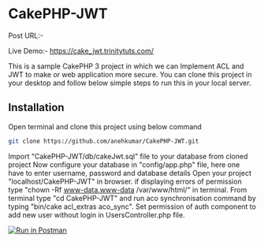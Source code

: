 # CakePHP-JWT
Post URL:- 

Live Demo:- https://cake_jwt.trinitytuts.com/

This is a sample CakePHP 3 project in which we can Implement ACL and JWT to make or web application more secure. You can clone this project in your desktop and follow below simple steps to run this in your local server.

## Installation

Open terminal and clone this project using below command

```sh
git clone https://github.com/anehkumar/CakePHP-JWT.git
```
Import "CakePHP-JWT/db/cakeJwt.sql" file to your database from cloned project
Now configure your database in "config/app.php" file, here one have to enter username, password and database details
Open your project "localhost/CakePHP-JWT" in browser. if displaying errors of permission type "chown -Rf www-data.www-data /var/www/html/" in terminal.
From terminal type "cd CakePHP-JWT" and run aco synchronisation command by typing "bin/cake acl_extras aco_sync".
Set permission of auth component to add new user without login in UsersController.php file.

[![Run in Postman](https://run.pstmn.io/button.svg)](https://app.getpostman.com/run-collection/ba72c816d4dd09bf796f)
